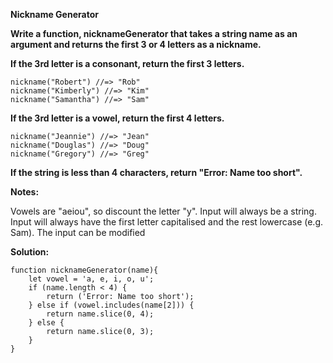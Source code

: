 **Nickname Generator**

**Write a function, nicknameGenerator that takes a string name as an argument and returns the first 3 or 4 letters as a nickname.**

**If the 3rd letter is a consonant, return the first 3 letters.**
```
nickname("Robert") //=> "Rob"
nickname("Kimberly") //=> "Kim"
nickname("Samantha") //=> "Sam"
```
**If the 3rd letter is a vowel, return the first 4 letters.**
```
nickname("Jeannie") //=> "Jean"
nickname("Douglas") //=> "Doug"
nickname("Gregory") //=> "Greg"
```
**If the string is less than 4 characters, return "Error: Name too short".**

**Notes:**

Vowels are "aeiou", so discount the letter "y".
Input will always be a string.
Input will always have the first letter capitalised and the rest lowercase (e.g. Sam).
The input can be modified

**Solution:**
```
function nicknameGenerator(name){
    let vowel = 'a, e, i, o, u';
    if (name.length < 4) {
        return ('Error: Name too short');
    } else if (vowel.includes(name[2])) {
        return name.slice(0, 4);
    } else {
        return name.slice(0, 3);
    }
}
```